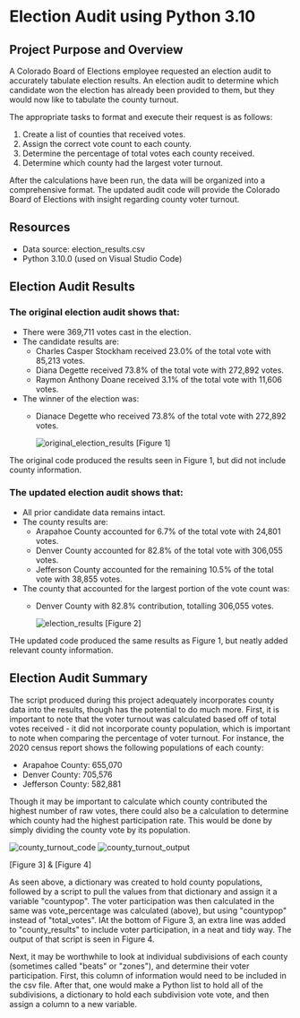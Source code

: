 # Election Audit using Python 3.10

## Project Purpose and Overview
A Colorado Board of Elections employee requested an election audit to accurately tabulate election results. An election audit to determine which candidate won the election has already been provided to them, but they would now like to tabulate the county turnout.

The appropriate tasks to format and execute their request is as follows:
  
  1. Create a list of counties that received votes.
  2. Assign the correct vote count to each county.
  3. Determine the percentage of total votes each county received.
  4. Determine which county had the largest voter turnout.

After the calculations have been run, the data will be organized into a comprehensive format. The updated audit code will provide the Colorado Board of Elections with insight regarding county voter turnout.

## Resources
 - Data source: election_results.csv
 - Python 3.10.0 (used on Visual Studio Code)

## Election Audit Results
### The original election audit shows that:
  - There were 369,711 votes cast in the election.
  - The candidate results are:
    - Charles Casper Stockham received 23.0% of the total vote with 85,213 votes.
    - Diana Degette received 73.8% of the total vote with 272,892 votes.
    - Raymon Anthony Doane received 3.1% of the total vote with 11,606 votes.
  - The winner of the election was:
    - Dianace Degette who received 73.8% of the total vote with 272,892 votes.

      ![original_election_results](https://user-images.githubusercontent.com/92493572/141514869-972b4b35-3f5d-4629-88ae-64919ead7b7d.png)
[Figure 1]

The original code produced the results seen in Figure 1, but did not include county information.

### The updated election audit shows that:
  - All prior candidate data remains intact.
  - The county results are:
    - Arapahoe County accounted for 6.7% of the total vote with 24,801 votes.
    - Denver County accounted for 82.8% of the total vote with 306,055 votes.
    - Jefferson County accounted for the remaining 10.5% of the total vote with 38,855 votes.
  - The county that accounted for the largest portion of the vote count was:
    - Denver County with 82.8% contribution, totalling 306,055 votes.

      ![election_results](https://user-images.githubusercontent.com/92493572/141516533-8cb038af-2deb-46bc-83b8-383f1b0d5e30.png)
[Figure 2]

THe updated code produced the same results as Figure 1, but neatly added relevant county information.

## Election Audit Summary
The script produced during this project adequately incorporates county data into the results, though has the potential to do much more. First, it is important to note that the voter turnout was calculated based off of total votes received - it did not incorporate county population, which is important to note when comparing the percentage of voter turnout. For instance, the 2020 census report shows the following populations of each county:
  - Arapahoe County: 655,070
  - Denver County: 705,576
  - Jefferson County: 582,881

Though it may be important to calculate which county contributed the highest number of raw votes, there could also be a calculation to determine which county had the highest participation rate. This would be done by simply dividing the county vote by its population.

![county_turnout_code](https://user-images.githubusercontent.com/92493572/141523837-315dea8e-335e-4d33-8a82-75ce9d82c26d.png)
![county_turnout_output](https://user-images.githubusercontent.com/92493572/141523839-8095f3b6-1f61-41ba-b93e-88852964f05b.png)

[Figure 3] & [Figure 4] 

As seen above, a dictionary was created to hold county populations, followed by a script to pull the values from that dictionary and assign it a variable "countypop". The voter participation was then calculated in the same was vote_percentage was calculated (above), but using "countypop" instead of "total_votes". IAt the bottom of Figure 3, an extra line was added to "county_results" to include voter participation, in a neat and tidy way. The output of that script is seen in Figure 4.

Next, it may be worthwhile to look at individual subdivisions of each county (sometimes called "beats" or "zones"), and determine their voter participation. First, this column of information would need to be included in the csv file. After that, one would make a Python list to hold all of the subdivisions, a dictionary to hold each subdivision vote vote, and then assign a column to a new variable. 
